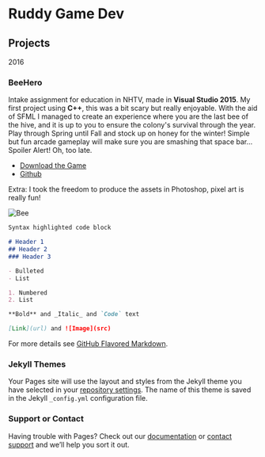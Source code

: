 # Ruddy Game Dev

## Projects

2016
### BeeHero
Intake assignment for education in NHTV, made in **Visual Studio 2015**. 
My first project using **C++**, this was a bit scary but really enjoyable. With the aid of SFML I managed to create an experience where you are the last bee of the hive, and it is up to you to ensure the colony's survival through the year. Play through Spring until Fall and stock up on honey for the winter! Simple but fun arcade gameplay will make sure you are smashing that space bar... Spoiler Alert! Oh, too late. 


- [Download the Game](https://www.dropbox.com/s/hmmsv8d5aduwc8t/BeeHero_Release.rar?dl=0)
- [Github](https://github.com/Rodolfo377/Beehero)



Extra: I took the freedom to produce the assets in Photoshop, pixel art is really fun!

![Bee](https://Rodolfo377.github.io/Images/Bee_1.png) 


```markdown
Syntax highlighted code block

# Header 1
## Header 2
### Header 3

- Bulleted
- List

1. Numbered
2. List

**Bold** and _Italic_ and `Code` text

[Link](url) and ![Image](src)
```

For more details see [GitHub Flavored Markdown](https://guides.github.com/features/mastering-markdown/).

### Jekyll Themes

Your Pages site will use the layout and styles from the Jekyll theme you have selected in your [repository settings](https://github.com/Rodolfo377/rodolfo377.github.io/settings). The name of this theme is saved in the Jekyll `_config.yml` configuration file.

### Support or Contact

Having trouble with Pages? Check out our [documentation](https://help.github.com/categories/github-pages-basics/) or [contact support](https://github.com/contact) and we’ll help you sort it out.

